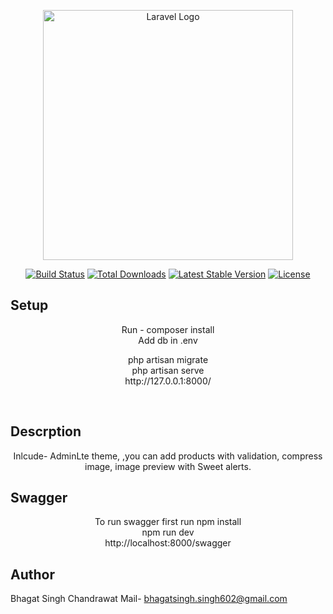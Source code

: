 <p align="center"><a href="https://laravel.com" target="_blank"><img src="https://raw.githubusercontent.com/laravel/art/master/logo-lockup/5%20SVG/2%20CMYK/1%20Full%20Color/laravel-logolockup-cmyk-red.svg" width="400" alt="Laravel Logo"></a></p>

<p align="center">
<a href="https://github.com/laravel/framework/actions"><img src="https://github.com/laravel/framework/workflows/tests/badge.svg" alt="Build Status"></a>
<a href="https://packagist.org/packages/laravel/framework"><img src="https://img.shields.io/packagist/dt/laravel/framework" alt="Total Downloads"></a>
<a href="https://packagist.org/packages/laravel/framework"><img src="https://img.shields.io/packagist/v/laravel/framework" alt="Latest Stable Version"></a>
<a href="https://packagist.org/packages/laravel/framework"><img src="https://img.shields.io/packagist/l/laravel/framework" alt="License"></a>
</p>


## Setup
<p align="center">
Run - composer install <br>
Add db in .env</p>
<p align="center">
php artisan migrate <br>
php artisan serve<br>
http://127.0.0.1:8000/</p>
<br>

## Descrption
<p align="center">
Inlcude- AdminLte theme, ,you can add products with validation, compress image, image preview with Sweet alerts.
</p>

## Swagger
<p align="center">
To run swagger first run npm install <br> npm run dev <br> http://localhost:8000/swagger
</p>

## Author
 
Bhagat Singh Chandrawat
Mail- bhagatsingh.singh602@gmail.com